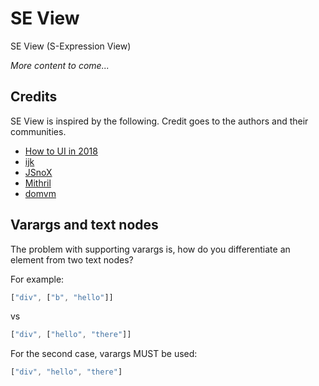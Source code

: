 # SE View

SE View (S-Expression View)

_More content to come..._

## Credits

SE View is inspired by the following. Credit goes to the authors and their communities.

- [How to UI in 2018](https://medium.com/@thi.ng/how-to-ui-in-2018-ac2ae02acdf3)
- [ijk](https://github.com/lukejacksonn/ijk)
- [JSnoX](https://github.com/af/JSnoX)
- [Mithril](http://mithril.js.org)
- [domvm](https://domvm.github.io/domvm/)

## Varargs and text nodes

The problem with supporting varargs is, how do you differentiate an element from two text nodes?

For example:

```js
["div", ["b", "hello"]]
```

vs


```js
["div", ["hello", "there"]]
```

For the second case, varargs MUST be used:

```js
["div", "hello", "there"]
```
